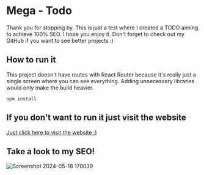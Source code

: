 # Mega - Todo

Thank you for stopping by. This is just a test where I created a TODO aiming to achieve 100% SEO. I hope you enjoy it. Don't forget to check out my GitHub if you want to see better projects :)

## How to run it

This project doesn't have routes with React Router because it's really just a single screen where you can see everything. Adding unnecessary libraries would only make the build heavier.

```node
npm install
```

## If you don't want to run it just visit the website
<a href="https://savant-test.netlify.app/" _target="_blank">Just click here to visit the website :)</a>

## Take a look to my SEO!


![Screenshot 2024-05-18 170039](https://github.com/karttofer/savant-todo/assets/34972636/af1702ec-a1c3-4b43-a5b9-c35a1ae6ea0f)



